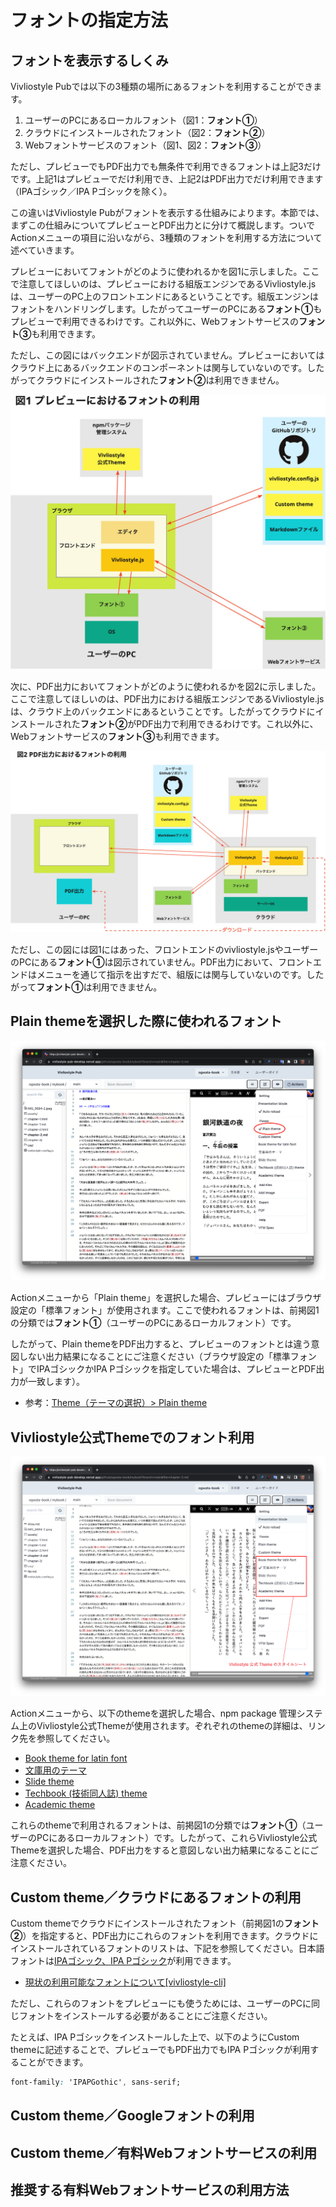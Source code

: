 # フォントの指定方法

## フォントを表示するしくみ

Vivliostyle Pubでは以下の3種類の場所にあるフォントを利用することができます。

1. ユーザーのPCにあるローカルフォント（図1：**フォント①**）
2. クラウドにインストールされたフォント（図2：**フォント②**）
3. Webフォントサービスのフォント（図1、図2：**フォント③**）

ただし、プレビューでもPDF出力でも無条件で利用できるフォントは上記3だけです。上記1はプレビューでだけ利用でき、上記2はPDF出力でだけ利用できます（IPAゴシック／IPA Pゴシックを除く）。

この違いはVivliostyle Pubがフォントを表示する仕組みによります。本節では、まずこの仕組みについてプレビューとPDF出力とに分けて概説します。ついでActionメニューの項目に沿いながら、3種類のフォントを利用する方法について述べていきます。

プレビューにおいてフォントがどのように使われるかを図1に示しました。ここで注意してほしいのは、プレビューにおける組版エンジンであるVivliostyle.jsは、ユーザーのPC上のフロントエンドにあるということです。組版エンジンはフォントをハンドリングします。したがってユーザーのPCにある**フォント①**もプレビューで利用できるわけです。これ以外に、Webフォントサービスの**フォント③**も利用できます。

ただし、この図にはバックエンドが図示されていません。プレビューにおいてはクラウド上にあるバックエンドのコンポーネントは関与していないのです。したがってクラウドにインストールされた**フォント②**は利用できません。

<img src="images/create-and-save-documents/how-to-specify-fonts/fig-1.jpg" alt="図1 プレビューにおけるフォントの利用" style="max-height: 500px;">

次に、PDF出力においてフォントがどのように使われるかを図2に示しました。ここで注意してほしいのは、PDF出力における組版エンジンであるVivliostyle.jsは、クラウド上のバックエンドにあるということです。したがってクラウドにインストールされた**フォント②**がPDF出力で利用できるわけです。これ以外に、Webフォントサービスの**フォント③**も利用できます。

<img src="images/create-and-save-documents/how-to-specify-fonts/fig-2.jpg" alt="図2 PDF出力におけるフォントの利用" style="max-height: 500px;">

ただし、この図には図1にはあった、フロントエンドのvivliostyle.jsやユーザーのPCにある**フォント①**は図示されていません。PDF出力において、フロントエンドはメニューを通じて指示を出すだで、組版には関与していないのです。したがって**フォント①**は利用できません。

## Plain themeを選択した際に使われるフォント

![ ](images/create-and-save-documents/how-to-specify-fonts/fig-3.png)

Actionメニューから「Plain theme」を選択した場合、プレビューにはブラウザ設定の「標準フォント」が使用されます。ここで使われるフォントは、前掲図1の分類では**フォント①**（ユーザーのPCにあるローカルフォント）です。

したがって、Plain themeをPDF出力すると、プレビューのフォントとは違う意図しない出力結果になることにご注意ください（ブラウザ設定の「標準フォント」でIPAゴシックかIPA Pゴシックを指定していた場合は、プレビューとPDF出力が一致します）。

- 参考：[Theme（テーマの選択）> Plain theme](/ja/functions-of-the-actions-menu/theme.md#plain-theme)

## Vivliostyle公式Themeでのフォント利用

![ ](images/create-and-save-documents/how-to-specify-fonts/fig-4.png)

Actionメニューから、以下のthemeを選択した場合、npm package 管理システム上のVivliostyle公式Themeが使用されます。ぞれぞれのthemeの詳細は、リンク先を参照してください。

- [Book theme for latin font](/ja/functions-of-the-actions-menu/theme.md#book-theme-for-latin-font)
- [文庫用のテーマ](/ja/functions-of-the-actions-menu/theme.md#文庫用のテーマ)
- [Slide theme](/ja/functions-of-the-actions-menu/theme.md#slide-theme)
- [Techbook (技術同人誌) theme](/ja/functions-of-the-actions-menu/theme.md#techbook-技術同人誌-theme)
- [Academic theme](/ja/functions-of-the-actions-menu/theme.md#academic-theme) 

これらのthemeで利用されるフォントは、前掲図1の分類では**フォント①**（ユーザーのPCにあるローカルフォント）です。したがって、これらVivliostyle公式Themeを選択した場合、PDF出力をすると意図しない出力結果になることにご注意ください。

## Custom theme／クラウドにあるフォントの利用

Custom themeでクラウドにインストールされたフォント（前掲図1の**フォント②**）を指定すると、PDF出力にこれらのフォントを利用できます。クラウドにインストールされているフォントのリストは、下記を参照してください。日本語フォントは[IPAゴシック、IPA Pゴシック](https://moji.or.jp/ipafont/)が利用できます。

- [現状の利用可能なフォントについて[vivliostyle-cli]](https://github.com/vivliostyle/vivliostyle-cli/issues/303#issuecomment-1163980308)

ただし、これらのフォントをプレビューにも使うためには、ユーザーのPCに同じフォントをインストールする必要があることにご注意ください。

たとえば、IPA Pゴシックをインストールした上で、以下のようにCustom themeに記述することで、プレビューでもPDF出力でもIPA Pゴシックが利用することができます。

```css
font-family: 'IPAPGothic', sans-serif;
```

## Custom theme／Googleフォントの利用

## Custom theme／有料Webフォントサービスの利用

## 推奨する有料Webフォントサービスの利用方法